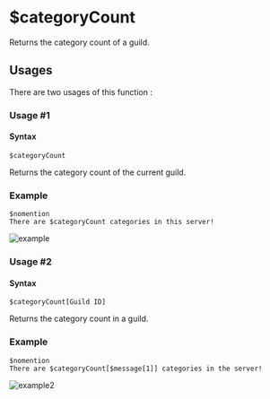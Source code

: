 # $categoryCount
Returns the category count of a guild.

## Usages
There are two usages of this function :

### Usage #1
#### Syntax
```
$categoryCount
```
Returns the category count of the current guild.

### Example
```
$nomention
There are $categoryCount categories in this server!
```
![example](https://user-images.githubusercontent.com/94063167/198900353-1c47a4e9-19e5-4980-982c-e0cd955beb1e.png)

### Usage #2
#### Syntax
```
$categoryCount[Guild ID]
```
Returns the category count in a guild.

### Example
```
$nomention
There are $categoryCount[$message[1]] categories in the server!
```
![example2](https://user-images.githubusercontent.com/94063167/198900619-c3a3b71e-2d6e-4d6c-b1e0-d4b4449d6198.png)
